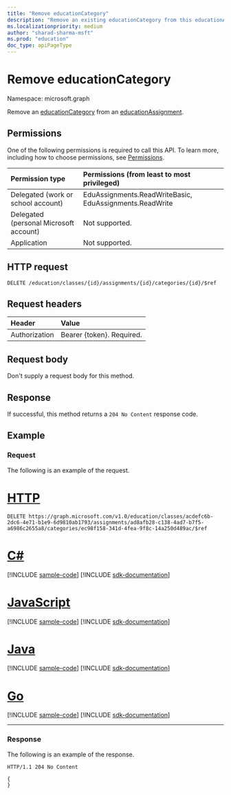 ```yaml
---
title: "Remove educationCategory"
description: "Remove an existing educationCategory from this educationAssignment."
ms.localizationpriority: medium
author: "sharad-sharma-msft"
ms.prod: "education"
doc_type: apiPageType
---
```


# Remove educationCategory

Namespace: microsoft.graph

Remove an [educationCategory](../resources/educationcategory.md) from an [educationAssignment](../resources/educationassignment.md).

## Permissions
One of the following permissions is required to call this API. To learn more, including how to choose permissions, see [Permissions](/graph/permissions-reference).

|Permission type      | Permissions (from least to most privileged)              |
|:--------------------|:---------------------------------------------------------|
|Delegated (work or school account) |  EduAssignments.ReadWriteBasic, EduAssignments.ReadWrite  |
|Delegated (personal Microsoft account) |  Not supported.  |
|Application | Not supported.  | 

## HTTP request
<!-- { "blockType": "ignored" } -->
```http
DELETE /education/classes/{id}/assignments/{id}/categories/{id}/$ref
```
## Request headers
| Header       | Value |
|:---------------|:--------|
| Authorization  | Bearer {token}. Required.  |

## Request body
Don't supply a request body for this method.

## Response
If successful, this method returns a `204 No Content` response code.

## Example

### Request
The following is an example of the request.

# [HTTP](#tab/http)
<!-- {
  "blockType": "request",
  "sampleKeys": ["ec98f158-341d-4fea-9f8c-14a250d489ac"],
  "name": "add_educationcategory_to_educationassignment"
}-->
```http
DELETE https://graph.microsoft.com/v1.0/education/classes/acdefc6b-2dc6-4e71-b1e9-6d9810ab1793/assignments/ad8afb28-c138-4ad7-b7f5-a6986c2655a8/categories/ec98f158-341d-4fea-9f8c-14a250d489ac/$ref
```

# [C#](#tab/csharp)
[!INCLUDE [sample-code](../includes/snippets/csharp/add-educationcategory-to-educationassignment-csharp-snippets.md)]
[!INCLUDE [sdk-documentation](../includes/snippets/snippets-sdk-documentation-link.md)]

# [JavaScript](#tab/javascript)
[!INCLUDE [sample-code](../includes/snippets/javascript/add-educationcategory-to-educationassignment-javascript-snippets.md)]
[!INCLUDE [sdk-documentation](../includes/snippets/snippets-sdk-documentation-link.md)]

# [Java](#tab/java)
[!INCLUDE [sample-code](../includes/snippets/java/add-educationcategory-to-educationassignment-java-snippets.md)]
[!INCLUDE [sdk-documentation](../includes/snippets/snippets-sdk-documentation-link.md)]

# [Go](#tab/go)
[!INCLUDE [sample-code](../includes/snippets/go/add-educationcategory-to-educationassignment-go-snippets.md)]
[!INCLUDE [sdk-documentation](../includes/snippets/snippets-sdk-documentation-link.md)]

---


### Response
The following is an example of the response. 

<!-- {
  "blockType": "response",
  "truncated": true,
  "@odata.type": "microsoft.graph.educationAssignmentResource"
} -->
```http
HTTP/1.1 204 No Content

{
}
```
<!-- uuid: 8fcb5dbc-d5aa-4681-8e31-b001d5168d79
2015-10-25 14:57:30 UTC -->
<!--
{
  "type": "#page.annotation",
  "description": "Remove an educationCategory from an educationAssignment",
  "keywords": "",
  "section": "documentation",
  "tocPath": "",
  "suppressions": []
}
-->


